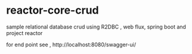 # reactor-core-crud
sample relational database crud using R2DBC , web flux, spring boot and project reactor

for end point see , http://localhost:8080/swagger-ui/
